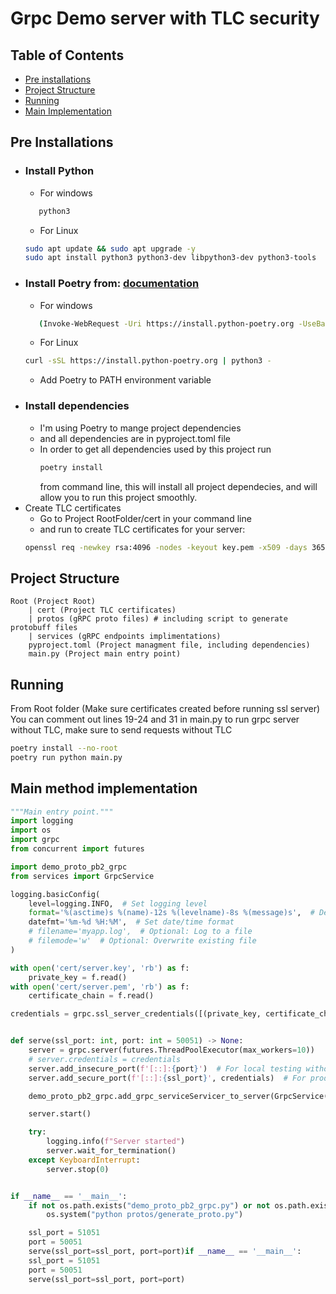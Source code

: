 # Grpc Demo server with TLC security

## Table of Contents

- [Pre installations](#pre-installations)
- [Project Structure](#project-structure)
- [Running](#running)
- [Main Implementation](#main-method-implementation)

## Pre Installations

- ### Install Python
  - For windows
  ```bash
     python3
  ```
  - For Linux
  ```bash
  sudo apt update && sudo apt upgrade -y
  sudo apt install python3 python3-dev libpython3-dev python3-tools
  ```
- ### Install Poetry from: [documentation](https://python-poetry.org/docs/#installing-with-the-official-installer)
  - For windows
  ```bash
     (Invoke-WebRequest -Uri https://install.python-poetry.org -UseBasicParsing).Content | py -
  ```
  - For Linux
  ```bash
  curl -sSL https://install.python-poetry.org | python3 -
  ```
  - Add Poetry to PATH environment variable
- ### Install dependencies
  - I'm using Poetry to mange project dependencies
  - and all dependencies are in pyproject.toml file
  - In order to get all dependencies used by this project run
    ```bash
    poetry install
    ```
    from command line, this will install all project dependecies, and will allow you to run this project smoothly.
- Create TLC certificates
  - Go to Project RootFolder/cert in your command line
  - and run to create TLC certificates for your server:
  ```bash
  openssl req -newkey rsa:4096 -nodes -keyout key.pem -x509 -days 365 -out cert.pem cat cert.pem > chain.pem
  ```

## Project Structure

    Root (Project Root)
        | cert (Project TLC certificates)
        | protos (gRPC proto files) # including script to generate protobuff files
        | services (gRPC endpoints implimentations)
        pyproject.toml (Project managment file, including dependencies)
        main.py (Project main entry point)

## Running

From Root folder (Make sure certificates created before running ssl server)
You can comment out lines 19-24 and 31 in main.py to run grpc server without TLC, make sure to send requests without TLC

```bash
poetry install --no-root
poetry run python main.py
```

## Main method implementation

```python
"""Main entry point."""
import logging
import os
import grpc
from concurrent import futures

import demo_proto_pb2_grpc
from services import GrpcService

logging.basicConfig(
    level=logging.INFO,  # Set logging level
    format='%(asctime)s %(name)-12s %(levelname)-8s %(message)s',  # Define log template
    datefmt='%m-%d %H:%M',  # Set date/time format
    # filename='myapp.log',  # Optional: Log to a file
    # filemode='w'  # Optional: Overwrite existing file
)

with open('cert/server.key', 'rb') as f:
    private_key = f.read()
with open('cert/server.pem', 'rb') as f:
    certificate_chain = f.read()

credentials = grpc.ssl_server_credentials([(private_key, certificate_chain)])


def serve(ssl_port: int, port: int = 50051) -> None:
    server = grpc.server(futures.ThreadPoolExecutor(max_workers=10))
    # server.credentials = credentials
    server.add_insecure_port(f'[::]:{port}')  # For local testing without SSL
    server.add_secure_port(f'[::]:{ssl_port}', credentials)  # For production with SSL

    demo_proto_pb2_grpc.add_grpc_serviceServicer_to_server(GrpcService(), server)

    server.start()

    try:
        logging.info(f"Server started")
        server.wait_for_termination()
    except KeyboardInterrupt:
        server.stop(0)


if __name__ == '__main__':
    if not os.path.exists("demo_proto_pb2_grpc.py") or not os.path.exists("demo_proto_pb2.py"):
        os.system("python protos/generate_proto.py")

    ssl_port = 51051
    port = 50051
    serve(ssl_port=ssl_port, port=port)if __name__ == '__main__':
    ssl_port = 51051
    port = 50051
    serve(ssl_port=ssl_port, port=port)

```
